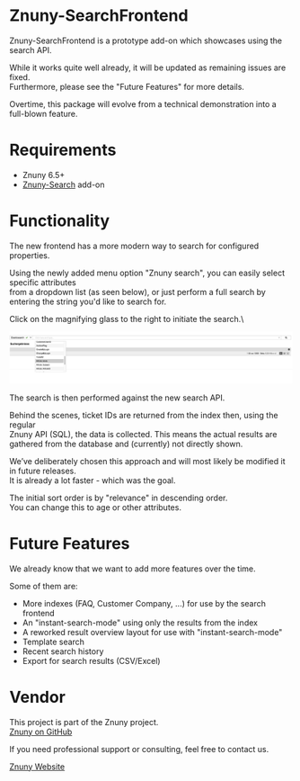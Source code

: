 Znuny-SearchFrontend
====================

Znuny-SearchFrontend is a prototype add-on which showcases using the search API.

While it works quite well already, it will be updated as remaining issues are fixed.\
Furthermore, please see the "Future Features" for more details.

Overtime, this package will evolve from a technical demonstration into a full-blown feature.

Requirements
============
- Znuny 6.5+
- [Znuny-Search](https://github.com/znuny/Znuny-Search/) add-on

Functionality
=============

The new frontend has a more modern way to search for configured properties.

Using the newly added menu option "Znuny search", you can easily select specific attributes\
from a dropdown list (as seen below), or just perform a full search by entering the string you'd like to search for.

Click on the magnifying glass to the right to initiate the search.\

![Frontend](doc/img/Frontend.png)

The search is then performed against the new search API.

Behind the scenes, ticket IDs are returned from the index then, using the regular\
Znuny API (SQL), the data is collected. This means the actual results are gathered from the database and (currently) not directly shown.

We’ve deliberately chosen this approach and will most likely be modified it in future releases.\
It is already a lot faster - which was the goal.

The initial sort order is by "relevance" in descending order.\
You can change this to age or other attributes.

Future Features
===============

We already know that we want to add more features over the time.

Some of them are:
- More indexes (FAQ, Customer Company, ...) for use by the search frontend
- An "instant-search-mode" using only the results from the index
- A reworked result overview layout for use with "instant-search-mode"
- Template search
- Recent search history
- Export for search results (CSV/Excel)

Vendor
======
This project is part of the Znuny project.\
[Znuny on GitHub](https://github.com/znuny/Znuny/)

If you need professional support or consulting, feel free to contact us.

[Znuny Website](https://www.znuny.com)
